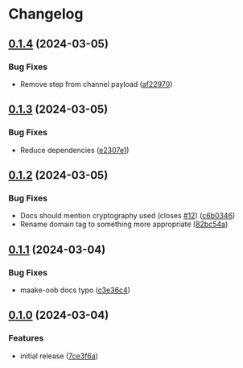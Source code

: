 # Changelog

## [0.1.4](https://github.com/icidasset/radical-edward/compare/maake-oob-v0.1.3...maake-oob-v0.1.4) (2024-03-05)


### Bug Fixes

* Remove step from channel payload ([af22970](https://github.com/icidasset/radical-edward/commit/af22970a38e277928b0dc2f508ac58501ecbb979))

## [0.1.3](https://github.com/icidasset/radical-edward/compare/maake-oob-v0.1.2...maake-oob-v0.1.3) (2024-03-05)


### Bug Fixes

* Reduce dependencies ([e2307e1](https://github.com/icidasset/radical-edward/commit/e2307e1ed147d26595b0328935b1a1c44c014a2d))

## [0.1.2](https://github.com/icidasset/radical-edward/compare/maake-oob-v0.1.1...maake-oob-v0.1.2) (2024-03-05)


### Bug Fixes

* Docs should mention cryptography used (closes [#12](https://github.com/icidasset/radical-edward/issues/12)) ([c6b0346](https://github.com/icidasset/radical-edward/commit/c6b03464b3638cd806da417d9f7aaa573a72a9df))
* Rename domain tag to something more appropriate ([82bc54a](https://github.com/icidasset/radical-edward/commit/82bc54af325990f600820f9bed1a6b32075caa2e))

## [0.1.1](https://github.com/icidasset/radical-edward/compare/maake-oob-v0.1.0...maake-oob-v0.1.1) (2024-03-04)


### Bug Fixes

* maake-oob docs typo ([c3e36c4](https://github.com/icidasset/radical-edward/commit/c3e36c44741be76ceb0a2ac06ea4a804026eb5b6))

## [0.1.0](https://github.com/icidasset/radical-edward/compare/maake-oob-v0.0.1...maake-oob-v0.1.0) (2024-03-04)


### Features

* initial release ([7ce3f6a](https://github.com/icidasset/radical-edward/commit/7ce3f6aa108a84aa2bcf66e94f1966a968a8aa80))

